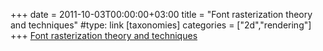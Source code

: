 +++
date = 2011-10-03T00:00:00+03:00
title = "Font rasterization theory and techniques"
#type: link
[taxonomies]
categories = ["2d","rendering"]
+++
[Font rasterization theory and techniques](https://freddie.witherden.org/pages/font-rasterisation/)
